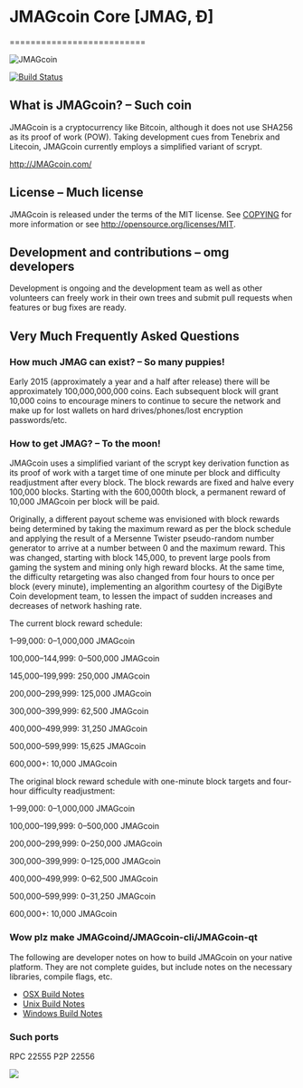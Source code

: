 # JMAGcoin Core [JMAG, Ð]
==========================

![JMAGcoin](http://static.tumblr.com/ppdj5y9/Ae9mxmxtp/300coin.png)

[![Build Status](https://travis-ci.org/JMAGcoin/JMAGcoin.svg?branch=1.7-dev)](https://travis-ci.org/JMAGcoin/JMAGcoin)

## What is JMAGcoin? – Such coin
JMAGcoin is a cryptocurrency like Bitcoin, although it does not use SHA256 as its proof of work (POW). Taking development cues from Tenebrix and Litecoin, JMAGcoin currently employs a simplified variant of scrypt.

http://JMAGcoin.com/

## License – Much license
JMAGcoin is released under the terms of the MIT license. See [COPYING](COPYING)
for more information or see http://opensource.org/licenses/MIT.

## Development and contributions – omg developers
Development is ongoing and the development team as well as other volunteers can freely work in their own trees and submit pull requests when features or bug fixes are ready.

## Very Much Frequently Asked Questions

### How much JMAG can exist? – So many puppies!
Early 2015 (approximately a year and a half after release) there will be approximately 100,000,000,000 coins.
Each subsequent block will grant 10,000 coins to encourage miners to continue to secure the network and make up for lost wallets on hard drives/phones/lost encryption passwords/etc.

### How to get JMAG? – To the moon!
JMAGcoin uses a simplified variant of the scrypt key derivation function as its proof of work with a target time of one minute per block and difficulty readjustment after every block. The block rewards are fixed and halve every 100,000 blocks. Starting with the 600,000th block, a permanent reward of 10,000 JMAGcoin per block will be paid. 

Originally, a different payout scheme was envisioned with block rewards being determined by taking the maximum reward as per the block schedule and applying the result of a Mersenne Twister pseudo-random number generator to arrive at a number between 0 and the maximum reward. This was changed, starting with block 145,000, to prevent large pools from gaming the system and mining only high reward blocks. At the same time, the difficulty retargeting was also changed from four hours to once per block (every minute), implementing an algorithm courtesy of the DigiByte Coin development team, to lessen the impact of sudden increases and decreases of network hashing rate.

The current block reward schedule:

1–99,000: 0–1,000,000 JMAGcoin 

100,000–144,999: 0–500,000 JMAGcoin

145,000–199,999: 250,000 JMAGcoin

200,000–299,999: 125,000 JMAGcoin

300,000–399,999: 62,500 JMAGcoin

400,000–499,999: 31,250 JMAGcoin

500,000–599,999: 15,625 JMAGcoin

600,000+: 10,000 JMAGcoin

The original block reward schedule with one-minute block targets and four-hour difficulty readjustment:

1–99,000: 0–1,000,000 JMAGcoin 

100,000–199,999: 0–500,000 JMAGcoin

200,000–299,999: 0–250,000 JMAGcoin

300,000–399,999: 0–125,000 JMAGcoin

400,000–499,999: 0–62,500 JMAGcoin

500,000–599,999: 0–31,250 JMAGcoin

600,000+: 10,000 JMAGcoin

### Wow plz make JMAGcoind/JMAGcoin-cli/JMAGcoin-qt

  The following are developer notes on how to build JMAGcoin on your native platform. They are not complete guides, but include notes on the necessary libraries, compile flags, etc.

  - [OSX Build Notes](doc/build-osx.md)
  - [Unix Build Notes](doc/build-unix.md)
  - [Windows Build Notes](doc/build-msw.md)

### Such ports
RPC 22555
P2P 22556

![](http://JMAGsay.com/wow//////such/coin)
